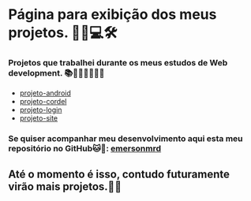 # Página para exibição dos meus projetos. 🤖🔧💻🛠️

### Projetos que trabalhei durante os meus estudos de Web development. 📚✍🏻👩🏻‍💻💡

* [projeto-android](https://emersonmrd.github.io/projeto-android/)
* [projeto-cordel](https://emersonmrd.github.io/projeto-cordel/)
* [projeto-login](https://emersonmrd.github.io/projeto-login/)
* [projeto-site](https://emersonmrd.github.io/projeto-site/)

### Se quiser acompanhar meu desenvolvimento aqui esta meu repositório no GitHub🐱🐙: [emersonmrd](https://github.com/emersonmrd?tab=repositories)

## Até o momento é isso, contudo futuramente virão mais projetos.🙏🤞
